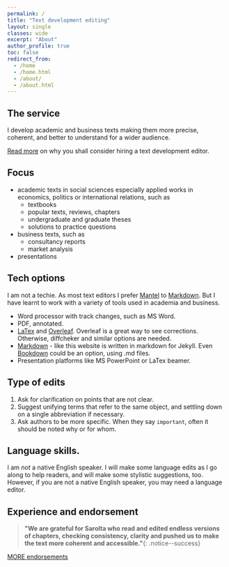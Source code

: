 ```yaml
---
permalink: /
title: "Text development editing"
layout: single
classes: wide
excerpt: "About"
author_profile: true
toc: false
redirect_from:
  - /home
  - /home.html
  - /about/
  - /about.html
---
```





## The service

I develop academic and business texts making them more precise, coherent, and better to understand for a wider audience.

[Read more](whydevelop) on why you shall consider hiring a text development editor. 

## Focus

* academic texts in social sciences especially applied works in economics, politics or international relations, such as
	* textbooks
	* popular texts, reviews, chapters
	* undergraduate and graduate theses
	* solutions to practice questions
* business texts, such as 
	* consultancy reports
	* market analysis
* presentations	

## Tech options
I am not a techie. As most text editors I prefer [Mantel](https://en.wikipedia.org/wiki/Hilary_Mantel) to [Markdown](https://en.wikipedia.org/wiki/Markdown). But I have learnt to work with a variety of tools used in academia and business. 

* Word processor with track changes, such as MS Word.
* PDF, annotated.
* [LaTex](https://www.latex-project.org/) and [Overleaf](www.overleaf.com). Overleaf is a great way to see corrections. Otherwise, diffcheker and similar options are needed. 
* [Markdown](https://en.wikipedia.org/wiki/Markdown) - like this website is written in markdown for Jekyll. Even [Bookdown](https://bookdown.org/yihui/bookdown/) could be an option, using .md files.  
* Presentation platforms like MS PowerPoint or LaTex beamer.


## Type of edits
1. Ask for clarification on points that are not clear. 
2. Suggest unifying terms that refer to the same object, and  settling down on a single abbreviation if necessary. 
3. Ask authors to be more specific. When they say `important`, often it should be noted why or for whom.


## Language skills.

I am *not* a native English speaker. I will make some language edits as I go along to help readers, and will make some stylistic suggestions, too. However, if you are not a native English speaker, you may need a language editor.

## Experience and endorsement

>**"We are grateful for Sarolta who read and edited endless versions of chapters, checking consistency, clarity and pushed us to make the text more coherent and accessible."**{: .notice--success}

[MORE endorsements](endorsements)


